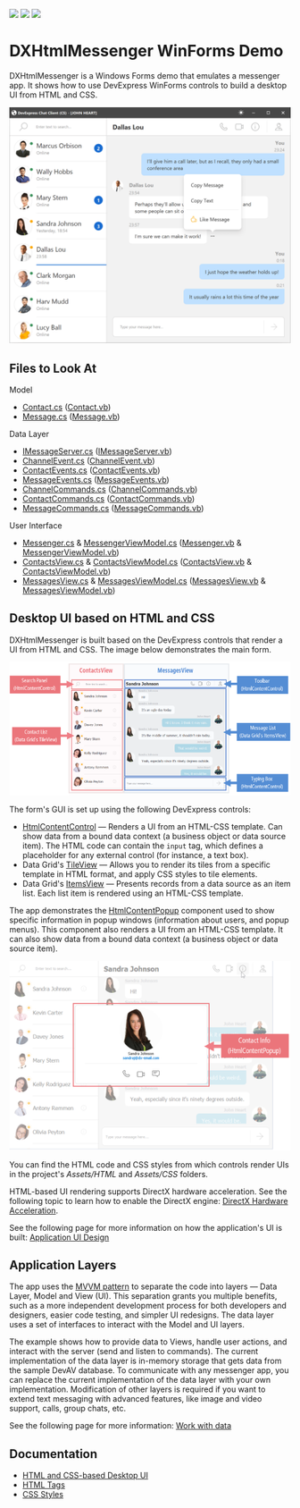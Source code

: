 <!-- default badges list -->
![](https://img.shields.io/endpoint?url=https://codecentral.devexpress.com/api/v1/VersionRange/392300361/21.2.3%2B)
[![](https://img.shields.io/badge/Open_in_DevExpress_Support_Center-FF7200?style=flat-square&logo=DevExpress&logoColor=white)](https://supportcenter.devexpress.com/ticket/details/T1024676)
[![](https://img.shields.io/badge/📖_How_to_use_DevExpress_Examples-e9f6fc?style=flat-square)](https://docs.devexpress.com/GeneralInformation/403183)
<!-- default badges end -->

# DXHtmlMessenger WinForms Demo

DXHtmlMessenger is a Windows Forms demo that emulates a messenger app. It shows how to use DevExpress WinForms controls to build a desktop UI from HTML and CSS.

![overview.png](./Docs/Images/dxhtmlmessenger.png)

<!-- default file list --> 
## Files to Look At

Model
* [Contact.cs](./Docs/CS/Model/Contact.cs) ([Contact.vb](./Docs/VB/Model/Contact.vb))
* [Message.cs](./Docs/CS/Model/Message.cs) ([Message.vb](./Docs/VB/Model/Message.vb))

Data Layer
* [IMessageServer.cs](./Docs/CS/Data/IMessageServer.cs) ([IMessageServer.vb](./Docs/VB/Data/IMessageServer.vb))
* [ChannelEvent.cs](./Docs/CS/Data/Events/ChannelEvent.cs) ([ChannelEvent.vb](./Docs/VB/Data/Events/ChannelEvent.vb))
* [ContactEvents.cs](./Docs/CS/Data/Events/ContactEvents.cs) ([ContactEvents.vb](./Docs/VB/Data/Events/ContactEvents.vb))
* [MessageEvents.cs](./Docs/CS/Data/Events/MessageEvents.cs) ([MessageEvents.vb](./Docs/VB/Data/Events/MessageEvents.vb))
* [ChannelCommands.cs](./Docs/CS/Data/Commands/ChannelCommands.cs) ([ChannelCommands.vb](./Docs/VB/Data/Commands/ChannelCommands.vb))
* [ContactCommands.cs](./Docs/CS/Data/Commands/ContactCommands.cs) ([ContactCommands.vb](./Docs/VB/Data/Commands/ContactCommands.vb))
* [MessageCommands.cs](./Docs/CS/Data/Commands/MessageCommands.cs) ([MessageCommands.vb](./Docs/VB/Data/Commands/MessageCommands.vb))

User Interface
* [Messenger.cs](./CS/Messenger.cs) & [MessengerViewModel.cs](./CS/ViewModels/MessengerViewModel.cs) ([Messenger.vb](./VB/Messenger.vb) & [MessengerViewModel.vb](./VB/ViewModels/MessengerViewModel.vb))
* [ContactsView.cs](./CS/Views/ContactsView.cs) & [ContactsViewModel.cs](./CS/ViewModels/ContactsViewModel.cs) ([ContactsView.vb](./VB/Views/ContactsView.vb) & [ContactsViewModel.vb](./VB/ViewModels/ContactsViewModel.vb))
* [MessagesView.cs](./CS/Views/MessagesView.cs) & [MessagesViewModel.cs](./CS/ViewModels/MessagesViewModel.cs) ([MessagesView.vb](./VB/Views/MessagesView.vb) & [MessagesViewModel.vb](./VB/ViewModels/MessagesViewModel.vb))

<!-- default file list end -->



## Desktop UI based on HTML and CSS

DXHtmlMessenger is built based on the DevExpress controls that render a UI from HTML and CSS. The image below demonstrates the main form.

![main form parts](./Docs/Images/dxhtmlmessenger-s.png)

The form's GUI is set up using the following DevExpress controls:

- [HtmlContentControl](https://docs.devexpress.com/WindowsForms/DevExpress.XtraEditors.HtmlContentControl) — Renders a UI from an HTML-CSS template. Can show data from a bound data context (a business object or data source item). The HTML code can contain the `input` tag, which defines a placeholder for any external control (for instance, a text box). 
- Data Grid's [TileView](https://docs.devexpress.com/WindowsForms/114728/controls-and-libraries/data-grid/views/tile-view) — Allows you to render its tiles from a specific template in HTML format, and apply CSS styles to tile elements.
- Data Grid's [ItemsView](https://docs.devexpress.com/WindowsForms/DevExpress.XtraGrid.Views.Items.ItemsView) — Presents records from a data source as an item list. Each list item is rendered using an HTML-CSS template.

The app demonstrates the [HtmlContentPopup](https://docs.devexpress.com/WindowsForms/DevExpress.XtraEditors.HtmlContentPopup) component used to show specific information in popup windows (information about users, and popup menus). This component also renders a UI from an HTML-CSS template. It can also show data from a bound data context (a business object or data source item).

![popup-window](./Docs/Images/dxhtmlmessenger-popup-s.png)

You can find the HTML code and CSS styles from which controls render UIs in the project's _Assets/HTML_ and _Assets/CSS_ folders.

HTML-based UI rendering supports DirectX hardware acceleration. See the following topic to learn how to enable the DirectX engine: [DirectX Hardware Acceleration](https://docs.devexpress.com/WindowsForms/119441/common-features/graphics-performance-and-high-dpi/directx-hardware-acceleration).

See the following page for more information on how the application's UI is built: [Application UI Design](./Docs/ApplicationPartsDesign.md)


## Application Layers   
The app uses the [MVVM pattern](https://docs.devexpress.com/WindowsForms/113955/build-an-application/winforms-mvvm) to separate the code into layers — Data Layer, Model and View (UI). This separation grants you multiple benefits, such as a more independent development process for both developers and designers, easier code testing, and simpler UI redesigns. The data layer uses a set of interfaces to interact with the Model and UI layers.
  
The example shows how to provide data to Views, handle user actions, and interact with the server (send and listen to commands). The current implementation of the data layer is in-memory storage that gets data from the sample DevAV database. 
To communicate with any messenger app, you can replace the current implementation of the data layer with your own implementation. Modification of other layers is required if you want to extend text messaging with advanced features, like image and video support, calls, group chats, etc.
  
See the following page for more information: [Work with data](./Docs/HowItWorksWithData.md)

## Documentation

- [HTML and CSS-based Desktop UI](https://docs.devexpress.com/WindowsForms/403397/common-features/html-css-based-desktop-ui)
- [HTML Tags](https://docs.devexpress.com/WindowsForms/403398/common-features/html-css-based-desktop-ui/html-tags?v=21.2)
- [CSS Styles](https://docs.devexpress.com/WindowsForms/403399/common-features/html-css-based-desktop-ui/css-styles?v=21.2)
